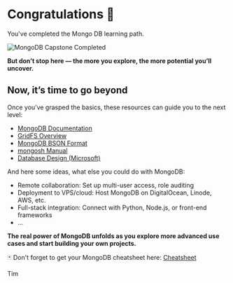 # Congratulations 🎉

You've completed the Mongo DB learning path.

![MongoDB Capstone Completed](https://dummyimage.com/350x50/901090/ffffff\&text="MongoDB"+Completed)

**But don’t stop here — the more you explore, the more potential you’ll uncover.**

## Now, it’s time to go beyond

Once you’ve grasped the basics, these resources can guide you to the next level:

* [MongoDB Documentation](https://www.mongodb.com/docs/)
* [GridFS Overview](https://www.mongodb.com/docs/manual/core/gridfs/)
* [MongoDB BSON Format](https://www.mongodb.com/docs/manual/reference/bson-types/)
* [mongosh Manual](https://www.mongodb.com/docs/mongodb-shell/)
* [Database Design (Microsoft)](https://support.microsoft.com/en-us/office/database-design-basics-eb2159cf-1e30-401a-8084-bd4f9c9ca1f5)

And here some ideas, what else you could do with MongoDB:

* Remote collaboration: Set up multi-user access, role auditing
* Deployment to VPS/cloud: Host MongoDB on DigitalOcean, Linode, AWS, etc.
* Full-stack integration: Connect with Python, Node.js, or front-end frameworks
* ...

**The real power of MongoDB unfolds as you explore more advanced use cases and start building your own projects.**

🃏 Don't forget to get your MongoDB cheatsheet here: [Cheatsheet](https://github.com/tims-computer-academy/mongodb/blob/main/cheatsheet.md)

Tim
